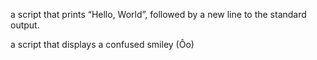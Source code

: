 a script that prints “Hello, World”, followed by a new line to the standard output.


a script that displays a confused smiley (Ôo)
